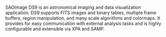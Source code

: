 SAOImage DS9 is an astronomical imaging and data visualization application. DS9 supports FITS images and binary tables, 
multiple frame buffers, region manipulation, and many scale algorithms and colormaps. It provides for easy communication 
with external analysis tasks and is highly configurable and extensible via XPA and SAMP.
